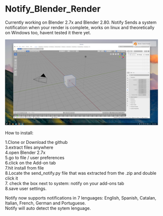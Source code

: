 # Notify_Blender_Render
Currently working on Blender 2.7x and Blender 2.80.
Notify Sends a system notification when your render is complete, 
works on linux and theoretically on Windows too, 
havent tested it there yet.

![](images/img1.png)

How to install:

1.Clone or Download the github<br/>
3.extract files anywhere<br/>
4.open Blender 2.7x<br/>
5.go to file / user preferences<br/>
6.click on the Add-on tab<br/>
7.hit install from file<br/>
8.Locate the send_notify.py file that was extracted from the .zip and double click it<br/>
7. check the box next to system: notify on your add-ons tab<br/>
8.save user settings.


Notify now supports notifications in 7 lenguages: English, Spanish, Catalan, Italian, French, German and Portuguese.<br/>
Notify will auto detect the sytem lenguage.
